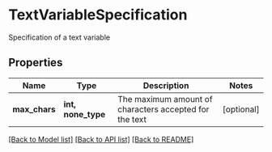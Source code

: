 # TextVariableSpecification

Specification of a text variable

## Properties
Name | Type | Description | Notes
------------ | ------------- | ------------- | -------------
**max_chars** | **int, none_type** | The maximum amount of characters accepted for the text | [optional] 

[[Back to Model list]](../README.md#documentation-for-models) [[Back to API list]](../README.md#documentation-for-api-endpoints) [[Back to README]](../README.md)


